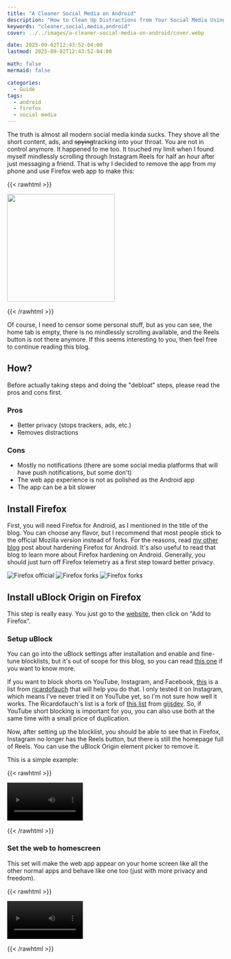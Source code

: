 ```yaml
---
title: "A Cleaner Social Media on Android"
description: "How to Clean Up Distractions from Your Social Media Using Firefox on Android"
keywords: "cleaner,social,media,android"
cover: ../../images/a-cleaner-social-media-on-android/cover.webp

date: 2025-09-02T12:43:52-04:00
lastmod: 2025-09-02T12:43:52-04:00

math: false
mermaid: false

categories:
  - Guide
tags:
  - android
  - firefox
  - social media
---
```

The truth is almost all modern social media kinda sucks. They shove all the short content, ads, and ~~spying~~tracking into your throat. You are not in control anymore. It happened to me too. It touched my limit when I found myself mindlessly scrolling through Instagram Reels for half an hour after just messaging a friend. That is why I decided to remove the app from my phone and use Firefox web app to make this:


{{< rawhtml >}}

<img src="../../images/a-cleaner-social-media-on-android/IG.webp" width="250">

{{< /rawhtml >}}

Of course, I need to censor some personal stuff, but as you can see, the home tab is empty, there is no mindlessly scrolling available, and the Reels button is not there anymore. If this seems interesting to you, then feel free to continue reading this blog.

## How?

Before actually taking steps and doing the "debloat" steps, please read the pros and cons first.

### Pros

* Better privacy (stops trackers, ads, etc.)
* Removes distractions

### Cons

* Mostly no notifications (there are some social media platforms that will have push notifications, but some don't)
* The web app experience is not as polished as the Android app
* The app can be a bit slower

## Install Firefox

First, you will need Firefox for Android, as I mentioned in the title of the blog. You can choose any flavor, but I recommend that most people stick to the official Mozilla version instead of forks. For the reasons, read [my other blog](https://likely.blue/post/how-to-harden-firefox-mobile/) post about hardening Firefox for Android. It's also useful to read that blog to learn more about Firefox hardening on Android. Generally, you should just turn off Firefox telemetry as a first step toward better privacy.

![Firefox official](../../images/a-cleaner-social-media-on-android/firefoxs.webp)
![Firefox forks](../../images/a-cleaner-social-media-on-android/fork-1.webp)
![Firefox forks](../../images/a-cleaner-social-media-on-android/fork-2.webp)

## Install uBlock Origin on Firefox

This step is really easy. You just go to the [website](https://addons.mozilla.org/en-US/firefox/addon/ublock-origin/), then click on "Add to Firefox".

### Setup uBlock

You can go into the uBlock settings after installation and enable and fine-tune blocklists, but it's out of scope for this blog, so you can read [this one](https://github.com/yokoffing/filterlists#guidelines) if you want to know more.

If you want to block shorts on YouTube, Instagram, and Facebook, [this](https://github.com/ricardofauch/ublock-hide-shorts) is a list from [ricardofauch](https://github.com/ricardofauch) that will help you do that. I only tested it on Instagram, which means I've never tried it on YouTube yet, so I'm not sure how well it works. The Ricardofauch's list is a fork of [this list](https://github.com/gijsdev/ublock-hide-yt-shorts) from [gijsdev](https://github.com/gijsdev). So, if YouTube short blocking is important for you, you can also use both at the same time with a small price of duplication.

Now, after setting up the blocklist, you should be able to see that in Firefox, Instagram no longer has the Reels button, but there is still the homepage full of Reels. You can use the uBlock Origin element picker to remove it.

This is a simple example:

{{< rawhtml >}}

<video width=35% controls>
    <source src="../../images/a-cleaner-social-media-on-android/video.webm" type="video/webm">
    Your browser does not support the video tag.
</video>

{{< /rawhtml >}}

### Set the web to homescreen

This set will make the web app appear on your home screen like all the other normal apps and behave like one too (just with more privacy and freedom).


{{< rawhtml >}}

<video width=35% controls>
    <source src="../../images/a-cleaner-social-media-on-android/sethome.webm" type="video/webm">
    Your browser does not support the video tag.
</video>

{{< /rawhtml >}}
